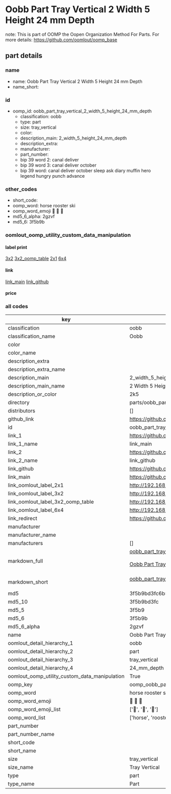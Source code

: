 # Oobb Part Tray Vertical 2 Width 5 Height 24 mm Depth  

note: This is part of OOMP the Oopen Organization Method For Parts. For more details: https://github.com/oomlout/oomp_base

##  part details
  







### name
* name: Oobb Part Tray Vertical 2 Width 5 Height 24 mm Depth
* name_short: 
### id
* oomp_id: oobb_part_tray_vertical_2_width_5_height_24_mm_depth
  * classification: oobb
  * type: part
  * size: tray_vertical
  * color: 
  * description_main: 2_width_5_height_24_mm_depth
  * description_extra: 
  * manufacturer: 
  * part_number: 
  * bip 39 word 2: canal deliver
  * bip 39 word 3: canal deliver october
  * bip 39 word: canal deliver october sleep ask diary muffin hero legend hungry punch advance

### other_codes
* short_code: 
* oomp_word: horse rooster ski
* oomp_word_emoji :horse: :rooster: :ski:
* md5_6_alpha: 2gzvf
* md5_6: 3f5b9b






### oomlout_oomp_utility_custom_data_manipulation
#### label print
[3x2](http://192.168.1.245:1112/?label=oomp%202gzvf)
[3x2_oomp_table](http://192.168.1.108:1112/?label=oomp%202gzvf)
[2x1](http://192.168.1.242:1112/?label=oomp%202gzvf)
[6x4](http://192.168.1.55:1112/?label=oomp%202gzvf)    

#### link

[link_main](https://github.com/oomlout/oomlout_oomp_version_1_messy/tree/main/parts/oobb_part_tray_vertical_2_width_5_height_24_mm_depth) [link_github](https://github.com/oomlout/oomlout_oomp_version_1_messy/tree/main/parts/oobb_part_tray_vertical_2_width_5_height_24_mm_depth)                             

#### price







### all codes 
| key | value |  
| --- | --- |  
| classification | oobb |  
| classification_name | Oobb |  
| color |  |  
| color_name |  |  
| description_extra |  |  
| description_extra_name |  |  
| description_main | 2_width_5_height_24_mm_depth |  
| description_main_name | 2 Width 5 Height 24 mm Depth |  
| description_or_color | 2k5 |  
| directory | parts/oobb_part_tray_vertical_2_width_5_height_24_mm_depth |  
| distributors | [] |  
| github_link | https://github.com/oomlout/oomlout_oomp_part_src/tree/main/parts/oobb_part_tray_vertical_2_width_5_height_24_mm_depth |  
| id | oobb_part_tray_vertical_2_width_5_height_24_mm_depth |  
| link_1 | https://github.com/oomlout/oomlout_oomp_version_1_messy/tree/main/parts/oobb_part_tray_vertical_2_width_5_height_24_mm_depth |  
| link_1_name | link_main |  
| link_2 | https://github.com/oomlout/oomlout_oomp_version_1_messy/tree/main/parts/oobb_part_tray_vertical_2_width_5_height_24_mm_depth |  
| link_2_name | link_github |  
| link_github | https://github.com/oomlout/oomlout_oomp_version_1_messy/tree/main/parts/oobb_part_tray_vertical_2_width_5_height_24_mm_depth |  
| link_main | https://github.com/oomlout/oomlout_oomp_version_1_messy/tree/main/parts/oobb_part_tray_vertical_2_width_5_height_24_mm_depth |  
| link_oomlout_label_2x1 | http://192.168.1.242:1112/?label=oomp%202gzvf |  
| link_oomlout_label_3x2 | http://192.168.1.245:1112/?label=oomp%202gzvf |  
| link_oomlout_label_3x2_oomp_table | http://192.168.1.108:1112/?label=oomp%202gzvf |  
| link_oomlout_label_6x4 | http://192.168.1.55:1112/?label=oomp%202gzvf |  
| link_redirect | https://github.com/oomlout/oomlout_oomp_version_1_messy/tree/main/parts/oobb_part_tray_vertical_2_width_5_height_24_mm_depth |  
| manufacturer |  |  
| manufacturer_name |  |  
| manufacturers | [] |  
| markdown_full | [oobb_part_tray_vertical_2_width_5_height_24_mm_depth](none)<br>[](none)<br>[Oobb Part Tray Vertical 2 Width 5 Height 24 Mm Depth](none)<br><br> |  
| markdown_short | [oobb_part_tray_vertical_2_width_5_height_24_mm_depth](none)<br><br> |  
| md5 | 3f5b9bd3fc6b5224f506acb3320e8108 |  
| md5_10 | 3f5b9bd3fc |  
| md5_5 | 3f5b9 |  
| md5_6 | 3f5b9b |  
| md5_6_alpha | 2gzvf |  
| name | Oobb Part Tray Vertical 2 Width 5 Height 24 mm Depth |  
| oomlout_detail_hierarchy_1 | oobb |  
| oomlout_detail_hierarchy_2 | part |  
| oomlout_detail_hierarchy_3 | tray_vertical |  
| oomlout_detail_hierarchy_4 | 24_mm_depth |  
| oomlout_oomp_utility_custom_data_manipulation | True |  
| oomp_key | oomp_oobb_part_tray_vertical_2_width_5_height_24_mm_depth |  
| oomp_word | horse rooster ski |  
| oomp_word_emoji | :horse: :rooster: :ski: |  
| oomp_word_emoji_list | [':horse:', ':rooster:', ':ski:'] |  
| oomp_word_list | ['horse', 'rooster', 'ski'] |  
| part_number |  |  
| part_number_name |  |  
| short_code |  |  
| short_name |  |  
| size | tray_vertical |  
| size_name | Tray Vertical |  
| type | part |  
| type_name | Part |  
